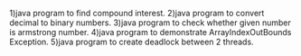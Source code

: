 1)java program to find compound interest.
2)java program to convert decimal to binary numbers.
3)java program to check whether given number is armstrong number.
4)java program to demonstrate ArrayIndexOutBounds Exception.
5)java program to create deadlock between 2 threads.
